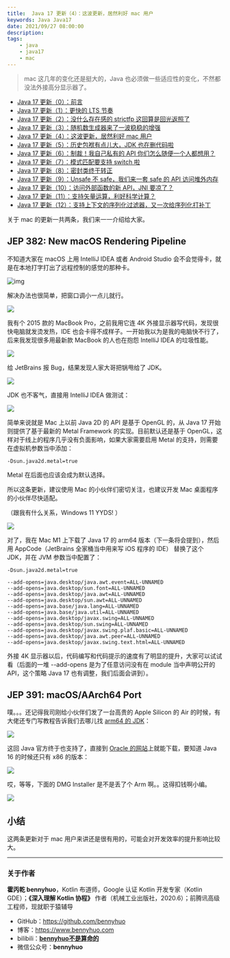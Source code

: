 ```yaml
---
title:  Java 17 更新（4）：这波更新，居然利好 mac 用户 
keywords: Java Java17 
date: 2021/09/27 08:00:00
description: 
tags: 
    - java
    - java17
    - mac 
---
```


> mac 这几年的变化还是挺大的，Java 也必须做一些适应性的变化，不然都没法外接高分显示器了。 



<!-- more -->

- [Java 17 更新（0）：前言](https://www.bennyhuo.com/2022/03/06/Java17-Updates-README/)
- [Java 17 更新（1）：更快的 LTS 节奏](https://www.bennyhuo.com/2021/09/26/Java17-Updates-01-intro/)
- [Java 17 更新（2）：没什么存在感的 strictfp 这回算是回光返照了](https://www.bennyhuo.com/2021/09/26/Java17-Updates-02-strictfp/)
- [Java 17 更新（3）：随机数生成器来了一波稳稳的增强](https://www.bennyhuo.com/2021/09/27/Java17-Updates-03-random/)
- [Java 17 更新（4）：这波更新，居然利好 mac 用户](https://www.bennyhuo.com/2021/09/27/Java17-Updates-04-mac/)
- [Java 17 更新（5）：历史包袱有点儿大，JDK 也在删代码啦](https://www.bennyhuo.com/2021/09/28/Java17-Updates-05-removed/)
- [Java 17 更新（6）：制裁！我自己私有的 API 你们怎么随便一个人都想用？](https://www.bennyhuo.com/2021/10/02/Java17-Updates-06-internals/)
- [Java 17 更新（7）：模式匹配要支持 switch 啦](https://www.bennyhuo.com/2021/10/02/Java17-Updates-07-switch/)
- [Java 17 更新（8）：密封类终于转正](https://www.bennyhuo.com/2021/10/02/Java17-Updates-08-sealedclass/)
- [Java 17 更新（9）：Unsafe 不 safe，我们来一套 safe 的 API 访问堆外内存](https://www.bennyhuo.com/2021/10/02/Java17-Updates-09-foreignapi-memory/)
- [Java 17 更新（10）：访问外部函数的新 API，JNI 要凉了？](https://www.bennyhuo.com/2021/10/02/Java17-Updates-10-foreignapi-callfunction/)
- [Java 17 更新（11）：支持矢量运算，利好科学计算？](https://www.bennyhuo.com/2021/10/02/Java17-Updates-11-vector/)
- [Java 17 更新（12）：支持上下文的序列化过滤器，又一次给序列化打补丁](https://www.bennyhuo.com/2021/10/02/Java17-Updates-12-contextserialfilter/)



关于 mac 的更新一共两条，我们来一一介绍给大家。

## JEP 382: New macOS Rendering Pipeline

不知道大家在 macOS 上用 IntelliJ IDEA 或者 Android Studio 会不会觉得卡，就是在本地打字打出了远程控制的感觉的那种卡。

![img](https://kotlinblog-1251218094.costj.myqcloud.com/6c8656be-f0d8-432e-9bfd-94a1fbd7cd6c/media/Java17-Updates-04-mac/07EE223B.gif)

解决办法也很简单，把窗口调小一点儿就行。

![](https://kotlinblog-1251218094.costj.myqcloud.com/6c8656be-f0d8-432e-9bfd-94a1fbd7cd6c/media/Java17-Updates/image-20210920202342410.png)

我有个 2015 款的 MacBook Pro，之前我用它连 4K 外接显示器写代码，发现很快电脑就发烫发热，IDE 也会卡得不成样子。一开始我以为是我的电脑快不行了，后来我发现很多用最新款 MacBook 的人也在抱怨 IntelliJ IDEA 的垃圾性能。

![](https://kotlinblog-1251218094.costj.myqcloud.com/6c8656be-f0d8-432e-9bfd-94a1fbd7cd6c/media/Java17-Updates/0033dr8Dgy1gskvcr4481g603w02naa802.gif)

给 JetBrains 报 Bug，结果发现人家大哥把锅甩给了 JDK。

![](https://kotlinblog-1251218094.costj.myqcloud.com/6c8656be-f0d8-432e-9bfd-94a1fbd7cd6c/media/Java17-Updates/image-20210920204103615.png)

JDK 也不客气，直接用 IntelliJ IDEA 做测试：

![](https://kotlinblog-1251218094.costj.myqcloud.com/6c8656be-f0d8-432e-9bfd-94a1fbd7cd6c/media/Java17-Updates/image-20210920204435651.png)

简单来说就是 Mac 上以前 Java 2D 的 API 是基于 OpenGL 的，从 Java 17 开始则提供了基于最新的 Metal Framework 的实现。目前默认还是基于 OpenGL，这样对于线上的程序几乎没有负面影响，如果大家需要启用 Metal 的支持，则需要在虚拟机参数当中添加：

```
-Dsun.java2d.metal=true
```

Metal 在后面也应该会成为默认选择。

所以这条更新，建议使用 Mac 的小伙伴们密切关注，也建议开发 Mac 桌面程序的小伙伴尽快适配。

（跟我有什么关系，Windows 11 YYDS! ）

![](https://kotlinblog-1251218094.costj.myqcloud.com/6c8656be-f0d8-432e-9bfd-94a1fbd7cd6c/media/Java17-Updates/7103A24A.png)

对了，我在 Mac M1 上下载了 Java 17 的 arm64 版本（下一条将会提到），然后用 AppCode（JetBrains 全家桶当中用来写 iOS 程序的 IDE） 替换了这个 JDK，并在 JVM 参数当中配置了：

```
-Dsun.java2d.metal=true

--add-opens=java.desktop/java.awt.event=ALL-UNNAMED
--add-opens=java.desktop/sun.font=ALL-UNNAMED
--add-opens=java.desktop/java.awt=ALL-UNNAMED
--add-opens=java.desktop/sun.awt=ALL-UNNAMED
--add-opens=java.base/java.lang=ALL-UNNAMED
--add-opens=java.base/java.util=ALL-UNNAMED
--add-opens=java.desktop/javax.swing=ALL-UNNAMED
--add-opens=java.desktop/sun.swing=ALL-UNNAMED
--add-opens=java.desktop/javax.swing.plaf.basic=ALL-UNNAMED
--add-opens=java.desktop/java.awt.peer=ALL-UNNAMED
--add-opens=java.desktop/javax.swing.text.html=ALL-UNNAMED
```

外接 4K 显示器以后，代码编写和代码提示的速度有了明显的提升，大家可以试试看（后面的一堆 --add-opens 是为了任意访问没有在 module 当中声明公开的 API，这个策略 Java 17 也有调整，我们后面会讲到）。

## JEP 391: macOS/AArch64 Port

噗。。。还记得我司刚给小伙伴们发了一台高贵的 Apple Silicon 的 Air 的时候，有大佬还专门写教程告诉我们去哪儿找 [arm64 的 JDK](https://www.azul.com/downloads/?version=java-11-lts&os=macos&architecture=arm-64-bit&package=jdk)：

![](https://kotlinblog-1251218094.costj.myqcloud.com/6c8656be-f0d8-432e-9bfd-94a1fbd7cd6c/media/Java17-Updates/image-20210920204728153.png)

这回 Java 官方终于也支持了，直接到 [Oracle 的网站](https://www.oracle.com/java/technologies/javase/jdk17-archive-downloads.html)上就能下载，要知道 Java 16 的时候还只有 x86 的版本：

![](https://kotlinblog-1251218094.costj.myqcloud.com/6c8656be-f0d8-432e-9bfd-94a1fbd7cd6c/media/Java17-Updates/image-20210920204910901.png)

哎，等等，下面的 DMG Installer 是不是丢了个 Arm 啊。。这得扣钱啊小编。

![](https://kotlinblog-1251218094.costj.myqcloud.com/6c8656be-f0d8-432e-9bfd-94a1fbd7cd6c/media/Java17-Updates/710ABDBF.jpg) 

## 小结

这两条更新对于 mac 用户来讲还是很有用的，可能会对开发效率的提升影响比较大。


---

### 关于作者

**霍丙乾 bennyhuo**，Kotlin 布道师，Google 认证 Kotlin 开发专家（Kotlin GDE）；**《深入理解 Kotlin 协程》** 作者（机械工业出版社，2020.6）；前腾讯高级工程师，现就职于猿辅导

* GitHub：https://github.com/bennyhuo
* 博客：https://www.bennyhuo.com
* bilibili：[**bennyhuo不是算命的**](https://space.bilibili.com/28615855)
* 微信公众号：**bennyhuo**
